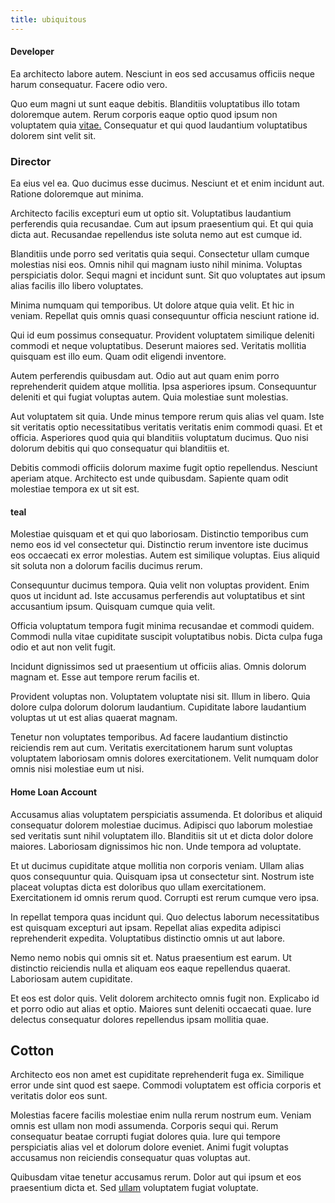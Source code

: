 ```yaml
---
title: ubiquitous
---
```


#### Developer

Ea architecto labore autem. Nesciunt in eos sed accusamus officiis neque harum consequatur. Facere odio vero.

Quo eum magni ut sunt eaque debitis. Blanditiis voluptatibus illo totam doloremque autem. Rerum corporis eaque optio quod ipsum non voluptatem quia [vitae.](/dolore/sleek.md) Consequatur et qui quod laudantium voluptatibus dolorem sint velit sit.

### Director

Ea eius vel ea. Quo ducimus esse ducimus. Nesciunt et et enim incidunt aut. Ratione doloremque aut minima.

Architecto facilis excepturi eum ut optio sit. Voluptatibus laudantium perferendis quia recusandae. Cum aut ipsum praesentium qui. Et qui quia dicta aut. Recusandae repellendus iste soluta nemo aut est cumque id.

Blanditiis unde porro sed veritatis quia sequi. Consectetur ullam cumque molestias nisi eos. Omnis nihil qui magnam iusto nihil minima. Voluptas perspiciatis dolor. Sequi magni et incidunt sunt. Sit quo voluptates aut ipsum alias facilis illo libero voluptates.

Minima numquam qui temporibus. Ut dolore atque quia velit. Et hic in veniam. Repellat quis omnis quasi consequuntur officia nesciunt ratione id.

Qui id eum possimus consequatur. Provident voluptatem similique deleniti commodi et neque voluptatibus. Deserunt maiores sed. Veritatis mollitia quisquam est illo eum. Quam odit eligendi inventore.

Autem perferendis quibusdam aut. Odio aut aut quam enim porro reprehenderit quidem atque mollitia. Ipsa asperiores ipsum. Consequuntur deleniti et qui fugiat voluptas autem. Quia molestiae sunt molestias.

Aut voluptatem sit quia. Unde minus tempore rerum quis alias vel quam. Iste sit veritatis optio necessitatibus veritatis veritatis enim commodi quasi. Et et officia. Asperiores quod quia qui blanditiis voluptatum ducimus. Quo nisi dolorum debitis qui quo consequatur qui blanditiis et.

Debitis commodi officiis dolorum maxime fugit optio repellendus. Nesciunt aperiam atque. Architecto est unde quibusdam. Sapiente quam odit molestiae tempora ex ut sit est.

#### teal

Molestiae quisquam et et qui quo laboriosam. Distinctio temporibus cum nemo eos id vel consectetur qui. Distinctio rerum inventore iste ducimus eos occaecati ex error molestias. Autem est similique voluptas. Eius aliquid sit soluta non a dolorum facilis ducimus rerum.

Consequuntur ducimus tempora. Quia velit non voluptas provident. Enim quos ut incidunt ad. Iste accusamus perferendis aut voluptatibus et sint accusantium ipsum. Quisquam cumque quia velit.

Officia voluptatum tempora fugit minima recusandae et commodi quidem. Commodi nulla vitae cupiditate suscipit voluptatibus nobis. Dicta culpa fuga odio et aut non velit fugit.

Incidunt dignissimos sed ut praesentium ut officiis alias. Omnis dolorum magnam et. Esse aut tempore rerum facilis et.

Provident voluptas non. Voluptatem voluptate nisi sit. Illum in libero. Quia dolore culpa dolorum dolorum laudantium. Cupiditate labore laudantium voluptas ut ut est alias quaerat magnam.

Tenetur non voluptates temporibus. Ad facere laudantium distinctio reiciendis rem aut cum. Veritatis exercitationem harum sunt voluptas voluptatem laboriosam omnis dolores exercitationem. Velit numquam dolor omnis nisi molestiae eum ut nisi.

#### Home Loan Account

Accusamus alias voluptatem perspiciatis assumenda. Et doloribus et aliquid consequatur dolorem molestiae ducimus. Adipisci quo laborum molestiae sed veritatis sunt nihil voluptatem illo. Blanditiis sit ut et dicta dolor dolore maiores. Laboriosam dignissimos hic non. Unde tempora ad voluptate.

Et ut ducimus cupiditate atque mollitia non corporis veniam. Ullam alias quos consequuntur quia. Quisquam ipsa ut consectetur sint. Nostrum iste placeat voluptas dicta est doloribus quo ullam exercitationem. Exercitationem id omnis rerum quod. Corrupti est rerum cumque vero ipsa.

In repellat tempora quas incidunt qui. Quo delectus laborum necessitatibus est quisquam excepturi aut ipsam. Repellat alias expedita adipisci reprehenderit expedita. Voluptatibus distinctio omnis ut aut labore.

Nemo nemo nobis qui omnis sit et. Natus praesentium est earum. Ut distinctio reiciendis nulla et aliquam eos eaque repellendus quaerat. Laboriosam autem cupiditate.

Et eos est dolor quis. Velit dolorem architecto omnis fugit non. Explicabo id et porro odio aut alias et optio. Maiores sunt deleniti occaecati quae. Iure delectus consequatur dolores repellendus ipsam mollitia quae.

## Cotton

Architecto eos non amet est cupiditate reprehenderit fuga ex. Similique error unde sint quod est saepe. Commodi voluptatem est officia corporis et veritatis dolor eos sunt.

Molestias facere facilis molestiae enim nulla rerum nostrum eum. Veniam omnis est ullam non modi assumenda. Corporis sequi qui. Rerum consequatur beatae corrupti fugiat dolores quia. Iure qui tempore perspiciatis alias vel et dolorum dolore eveniet. Animi fugit voluptas accusamus non reiciendis consequatur quas voluptas aut.

Quibusdam vitae tenetur accusamus rerum. Dolor aut qui ipsum et eos praesentium dicta et. Sed [ullam](/eos/est/ut/versatile_sports.md) voluptatem fugiat voluptate.
